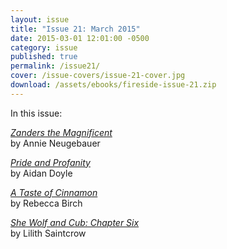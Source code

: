 ```yaml
---
layout: issue
title: "Issue 21: March 2015"
date: 2015-03-01 12:01:00 -0500
category: issue
published: true
permalink: /issue21/
cover: /issue-covers/issue-21-cover.jpg
download: /assets/ebooks/fireside-issue-21.zip
---
```


In this issue:

[_Zanders the Magnificent_](/issue21/chapter/zanders-the-magnificent/)<br/>
by Annie Neugebauer

[_Pride and Profanity_](/issue21/chapter/pride-and-profanity/)<br/>
by Aidan Doyle

[_A Taste of Cinnamon_](/issue21/chapter/a-taste-of-cinnamon/)<br/>
by Rebecca Birch

[_She Wolf and Cub: Chapter Six_](/issue21/chapter/she-wolf-and-cub-chapter-six/)<br/>
by Lilith Saintcrow
